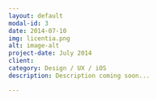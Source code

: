 ```yaml
---
layout: default
modal-id: 3
date: 2014-07-10
img: licentia.png
alt: image-alt
project-date: July 2014
client: 
category: Design / UX / iOS
description: Description coming soon...

---
```

